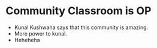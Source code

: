 # Community Classroom is OP

- Kunal Kushwaha says that this community is amazing.
- More power to kunal. 
- Heheheha
